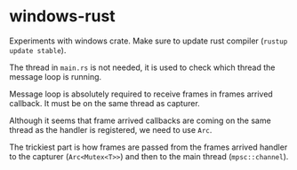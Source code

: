 windows-rust
============

Experiments with windows crate. Make sure to update rust compiler (`rustup update stable`).

The thread in `main.rs` is not needed, it is used to check which thread the message loop is running.

Message loop is absolutely required to receive frames in frames arrived callback. It must be on the same thread as capturer.

Although it seems that frame arrived callbacks are coming on the same thread as the handler is registered, we need to use `Arc`.

The trickiest part is how frames are passed from the frames arrived handler to the capturer (`Arc<Mutex<T>>`) and then to the main thread (`mpsc::channel`).
